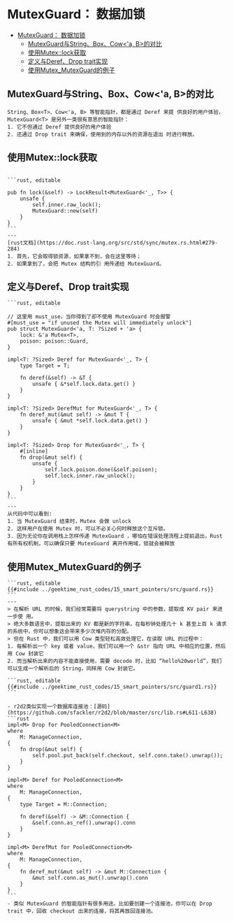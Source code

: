 # MutexGuard<T>： 数据加锁

<!--ts-->
* [MutexGuard： 数据加锁](#mutexguard-数据加锁)
   * [MutexGuard与String、Box、Cow&lt;'a, B&gt;的对比](#mutexguard与stringboxcowa-b的对比)
   * [使用Mutex::lock获取](#使用mutexlock获取)
   * [定义与Deref、Drop trait实现](#定义与derefdrop-trait实现)
   * [使用Mutex_MutexGuard的例子](#使用mutex_mutexguard的例子)

<!-- Created by https://github.com/ekalinin/github-markdown-toc -->
<!-- Added by: runner, at: Sat Oct 22 02:45:07 UTC 2022 -->

<!--te-->

## MutexGuard与String、Box<T>、Cow<'a, B>的对比

~~~admonish info title='Deref+Drop' collapsible=true
String、Box<T>、Cow<'a, B> 等智能指针，都是通过 Deref 来提 供良好的用户体验， 
MutexGuard<T> 是另外一类很有意思的智能指针：
1. 它不但通过 Deref 提供良好的用户体验
2. 还通过 Drop trait 来确保，使用到的内存以外的资源在退出 时进行释放。
~~~

## 使用Mutex::lock获取

~~~admonish info title='MutexGuard这个结构是在调用 Mutex::lock 时生成的' collapsible=true

```rust, editable

pub fn lock(&self) -> LockResult<MutexGuard<'_, T>> {
    unsafe {
        self.inner.raw_lock();
        MutexGuard::new(self)
    }
}
```
---
[rust文档](https://doc.rust-lang.org/src/std/sync/mutex.rs.html#279-284)
1. 首先，它会取得锁资源，如果拿不到，会在这里等待；
2. 如果拿到了，会把 Mutex 结构的引 用传递给 MutexGuard。
~~~

## 定义与Deref、Drop trait实现

~~~admonish info title='MutexGuard 的定义以及它的 Deref 和 Drop 的实现' collapsible=true
```rust, editable

// 这里用 must_use，当你得到了却不使用 MutexGuard 时会报警
#[must_use = "if unused the Mutex will immediately unlock"]
pub struct MutexGuard<'a, T: ?Sized + 'a> {
    lock: &'a Mutex<T>,
    poison: poison::Guard,
}

impl<T: ?Sized> Deref for MutexGuard<'_, T> {
    type Target = T;

    fn deref(&self) -> &T {
        unsafe { &*self.lock.data.get() }
    }
}

impl<T: ?Sized> DerefMut for MutexGuard<'_, T> {
    fn deref_mut(&mut self) -> &mut T {
        unsafe { &mut *self.lock.data.get() }
    }
}

impl<T: ?Sized> Drop for MutexGuard<'_, T> {
    #[inline]
    fn drop(&mut self) {
        unsafe {
            self.lock.poison.done(&self.poison);
            self.lock.inner.raw_unlock();
        }
    }
}
```
---
从代码中可以看到:
1. 当 MutexGuard 结束时，Mutex 会做 unlock
2. 这样用户在使用 Mutex 时，可以不必关心何时释放这个互斥锁。
3. 因为无论你在调用栈上怎样传递 MutexGuard ，哪怕在错误处理流程上提前退出，Rust 有所有权机制，可以确保只要 MutexGuard 离开作用域，锁就会被释放
~~~

## 使用Mutex_MutexGuard的例子

~~~admonish info title='Mutex & MutexGuard example' collapsible=true
```rust, editable
{{#include ../geektime_rust_codes/15_smart_pointers/src/guard.rs}}
```
---
> 在解析 URL 的时候，我们经常需要将 querystring 中的参数，提取成 KV pair 来进一步使 用。
> 绝大多数语言中，提取出来的 KV 都是新的字符串，在每秒钟处理几十 k 甚至上百 k 请求的系统中，你可以想象这会带来多少次堆内存的分配。 
> 但在 Rust 中，我们可以用 Cow 类型轻松高效处理它，在读取 URL 的过程中：
1. 每解析出一个 key 或者 value，我们可以用一个 &str 指向 URL 中相应的位置，然后用 Cow 封装它 
2. 而当解析出来的内容不能直接使用，需要 decode 时，比如 “hello%20world”，我们 可以生成一个解析后的 String，同样用 Cow 封装它。
~~~

~~~admonish info title='你可以把 MutexGuard 的引用传给另一个线程使用，但你无法把 MutexGuard 整个移动到另一个线程' collapsible=true
```rust, editable
{{#include ../geektime_rust_codes/15_smart_pointers/src/guard1.rs}}
```
~~~

~~~admonish info title='MutexGuard 的智能指针有很多用途' collapsible=true
- r2d2类似实现一个数据库连接池：[源码](https://github.com/sfackler/r2d2/blob/master/src/lib.rs#L611-L638)
```rust
impl<M> Drop for PooledConnection<M>
where
    M: ManageConnection,
{
    fn drop(&mut self) {
        self.pool.put_back(self.checkout, self.conn.take().unwrap());
    }
}

impl<M> Deref for PooledConnection<M>
where
    M: ManageConnection,
{
    type Target = M::Connection;

    fn deref(&self) -> &M::Connection {
        &self.conn.as_ref().unwrap().conn
    }
}

impl<M> DerefMut for PooledConnection<M>
where
    M: ManageConnection,
{
    fn deref_mut(&mut self) -> &mut M::Connection {
        &mut self.conn.as_mut().unwrap().conn
    }
}
```
- 类似 MutexGuard 的智能指针有很多用途。比如要创建一个连接池，你可以在 Drop trait 中，回收 checkout 出来的连接，将其再放回连接池。
~~~
